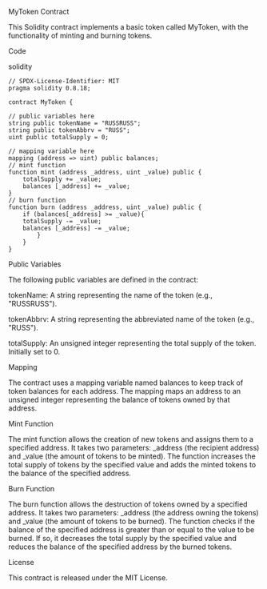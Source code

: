 MyToken Contract

This Solidity contract implements a basic token called MyToken, with the functionality of minting and burning tokens.

Code

solidity


    // SPDX-License-Identifier: MIT
    pragma solidity 0.8.18;

    contract MyToken {

    // public variables here
    string public tokenName = "RUSSRUSS";
    string public tokenAbbrv = "RUSS";
    uint public totalSupply = 0;

    // mapping variable here
    mapping (address => uint) public balances;
    // mint function
    function mint (address _address, uint _value) public {
        totalSupply += _value;
        balances [_address] += _value;    
    }
    // burn function
    function burn (address _address, uint _value) public {
        if (balances[_address] >= _value){
        totalSupply -= _value;
        balances [_address] -= _value;  
            }   
        }
    }


Public Variables

The following public variables are defined in the contract:

tokenName: A string representing the name of the token (e.g., "RUSSRUSS").

tokenAbbrv: A string representing the abbreviated name of the token (e.g., "RUSS").

totalSupply: An unsigned integer representing the total supply of the token. Initially set to 0.



Mapping

The contract uses a mapping variable named balances to keep track of token balances for each address. The mapping maps an address to an unsigned integer representing the balance of tokens owned by that address.



Mint Function

The mint function allows the creation of new tokens and assigns them to a specified address. It takes two parameters: _address (the recipient address) and _value (the amount of tokens to be minted). The function increases the total supply of tokens by the specified value and adds the minted tokens to the balance of the specified address.



Burn Function

The burn function allows the destruction of tokens owned by a specified address. It takes two parameters: _address (the address owning the tokens) and _value (the amount of tokens to be burned). The function checks if the balance of the specified address is greater than or equal to the value to be burned. If so, it decreases the total supply by the specified value and reduces the balance of the specified address by the burned tokens.



License

This contract is released under the MIT License.
